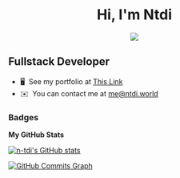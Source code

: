 <h1 align="center">Hi, I'm Ntdi</h1>
<p align="center">
  <a href="https://github.com/distray/readme-typing-svg"><img src="https://readme-typing-svg.herokuapp.com?lines=FullStack+Developer;Web+Developer;Open-Source+Enthusiast;Java+Developer;Spigot-API%20Developer;&center=true&width=500&height=50"></a>
</p>

Fullstack Developer
----------------------
*   🖥️  See my portfolio at [This Link](https://ntdi.world)
*   ✉️  You can contact me at [me@ntdi.world](mailto:me@ntdi.world)

### Badges

<b>My GitHub Stats</b>

<a href="http://www.github.com/n-tdi"><img src="https://github-readme-stats.vercel.app/api?username=n-tdi&show_icons=true&hide=&count_private=true&title_color=0891b2&text_color=ffffff&icon_color=0891b2&bg_color=1c1917&hide_border=true&show_icons=true" alt="n-tdi's GitHub stats" /></a>

<a href="http://www.github.com/n-tdi"><img src="https://activity-graph.herokuapp.com/graph?username=n-tdi&bg_color=1c1917&color=ffffff&line=0891b2&point=ffffff&area_color=1c1917&area=true&hide_border=true&custom_title=GitHub%20Commits%20Graph" alt="GitHub Commits Graph" /></a>
